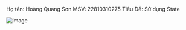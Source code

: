 Họ tên: Hoàng Quang Sơn
MSV: 22810310275
Tiêu Đề:  Sử dụng State

![image](https://github.com/user-attachments/assets/2b32bb09-fadc-4b81-8f8a-f3c1d2cc497e)
